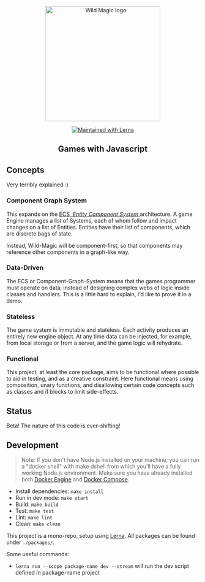 <p align="center"><a href="https://wildmagic.io" target="_blank" rel="noopener noreferrer"><img height="300" src="https://wildmagic.io/_next/static/images/wildmagic-og-aef43d678dae8ef41adbb22976c566b5.png" alt="Wild Magic logo"></a></p>

<p align="center">
  <a href="https://lernajs.io/"><img src="https://img.shields.io/badge/maintained%20with-lerna-cc00ff.svg" alt="Maintained with Lerna"></a>
</p>

<h2 align="center">Games with Javascript</h2>

## Concepts

Very terribly explained :)

### Component Graph System

This expands on the [ECS, _Entity Component System_ ](https://en.wikipedia.org/wiki/Entity_component_system) architecture. A game Engine manages a list of Systems, each of whom follow and impact changes on a list of Entities. Entities have their list of components, which are discrete bags of state.

Instead, Wild-Magic will be component-first, so that components may reference other components in a graph-like way.

### Data-Driven

The ECS or Component-Graph-System means that the games programmer must operate on data, instead of designing complex webs of logic inside classes and handlers. This is a little hard to explain, I'd like to prove it in a demo.

### Stateless

The game system is immutable and stateless. Each activity produces an entirely new engine object. At any time data can be injected, for example, from local storage or from a server, and the game logic will rehydrate.

### Functional

This project, at least the core package, aims to be functional where possible to aid in testing, and as a creative constraint.
Here functional means using composition, unary functions, and disallowing certain code concepts such as classes and if blocks to limit side-effects.

## Status

Beta! The nature of this code is ever-shifting!

## Development

> Note: If you don't have Node.js installed on your machine, you can run a "docker shell" with make dshell from which you'll have a fully working Node.js environment. Make sure you have already installed both [Docker Engine](https://docs.docker.com/install/) and [Docker Compose](https://docs.docker.com/compose/install/).

- Install dependencies: `make install`
- Run in dev mode: `make start`
- Build: `make build`
- Test: `make test`
- Lint: `make lint`
- Clean: `make clean`

This project is a mono-repo, setup using [Lerna](https://lernajs.io/). All packages can be found under `./packages/`.

Some useful commands:

- `lerna run --scope package-name dev --stream` will run the dev script defined in package-name project
